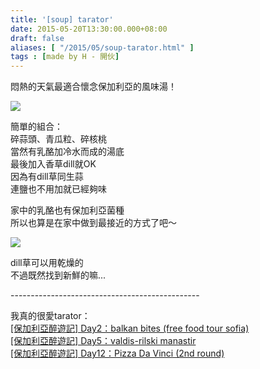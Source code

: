 ```yaml
---
title: '[soup] tarator'
date: 2015-05-20T13:30:00.000+08:00
draft: false
aliases: [ "/2015/05/soup-tarator.html" ]
tags : [made by H - 開伙]
---
```


悶熱的天氣最適合懷念保加利亞的風味湯！  

![](/images/tarator.jpg)

簡單的組合：  
碎蒜頭、青瓜粒、碎核桃  
當然有乳酪加冷水而成的湯底  
最後加入香草dill就OK  
因為有dill草同生蒜  
連鹽也不用加就已經夠味

  

家中的乳酪也有保加利亞菌種  
所以也算是在家中做到最接近的方式了吧～

![](/images/dill.jpg)

dill草可以用乾燥的  
不過既然找到新鮮的嘛...

  
\-----------------------------------------------  
  
我真的很愛tarator：  
[\[保加利亞醉遊記\] Day2：balkan bites (free food tour sofia)](https://hidie.net/bulgaria2f/)  
[\[保加利亞醉遊記\] Day5：valdis-rilski manastir](https://hidie.net/bulgaria5d/)  
[\[保加利亞醉遊記\] Day12：Pizza Da Vinci (2nd round)](https://hidie.net/bulgaria12e/)
